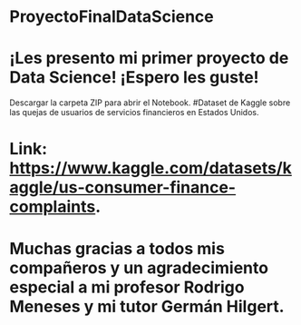 # ProyectoFinalDataScience
# ¡Les presento mi primer proyecto de Data Science! ¡Espero les guste!
Descargar la carpeta ZIP para abrir el Notebook.
#Dataset de Kaggle sobre las quejas de usuarios de servicios financieros en Estados Unidos.
# Link: https://www.kaggle.com/datasets/kaggle/us-consumer-finance-complaints.
# Muchas gracias a todos mis compañeros y un agradecimiento especial a mi profesor Rodrigo Meneses y mi tutor Germán Hilgert.
